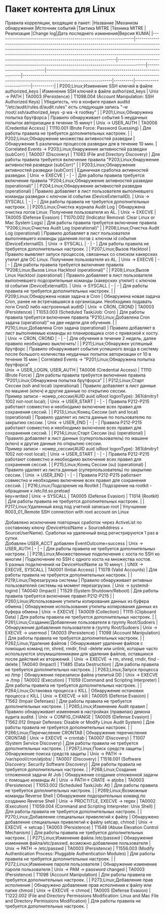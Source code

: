 # Пакет контента для Linux
Правила корреляции, входящие в пакет:
|Название                                                            |Механизм обнаружения                                                                                                                                                                                                                                                                                          |Источник событий                                                                            |Тактика MITRE             |Техника MITRE                                                    |Реализация                                                                                                                 |Change log|Дата последнего изменения|Версия KUMA|
|--------------------------------------------------------------------|--------------------------------------------------------------------------------------------------------------------------------------------------------------------------------------------------------------------------------------------------------------------------------------------------------------|--------------------------------------------------------------------------------------------|--------------------------|-----------------------------------------------------------------|---------------------------------------------------------------------------------------------------------------------------|----------|-------------------------|-----------|
| P200;Linux;Изменение SSH ключей в файле authorized_keys              | Изменение SSH ключей в файле authorized_keys                                                                                                                                                                                                                                                                           | Unix -> PATH                                                                                    | TA0003 (Persistence)       | T1098.004 (Account Manipulation: SSH Authorized Keys)                                                              | Убедитесть, что в конфиге правил auditd "/etc/audit/rules.d/audit.rules" есть следующая запись "-w /root/.ssh/authorized_keys -p wa -k rootkey" |
| P201;Linux;Обнаружена попытка брутфорса                              | Правило обнаруживает события 5 неудачных попыток авторизации в течение 15 минут                                                                                                                                                                                                                                        | Unix -> USER_AUTH                                                                               | TA0006 (Credential Access) | T1110.001 (Brute Force: Password Guessing)                                                                         | Для работы правила не требуется дополнительных настроек.                                                                                        |
| P202;Linux;Обнаружение множества активностей разведки                | Обнаружение 5 различных процессов разведки для в течение 10 мин.                                                                                                                                                                                                                                                       | Correlated Events -> P203;Linux;бнаружение активностей разведки (subCorr)                       | TA0007 (Discovery)         | T1083 (File and Directory Discovery)                                                                               | Для работы правила требуется включение правила "P203;Linux;бнаружение активностей разведки (subCorr)"                                           |
| P203;Linux;Обнаружение активностей разведки (subCorr)                | Единичная сработка активностей разведки.                                                                                                                                                                                                                                                                               | Unix -> EXECVE                                                                                  | \-                         | \-                                                                                                                 | Для работы правила требуется включение правила "P204;Linux;Обнаружение активностей разведки (operational)"                                      |
| P204;Linux;Обнаружение активностей разведки (operational)            | Правило добавляет в лист пользователя выполневшего команды разведки с ключом id события (DeviceExternalID).                                                                                                                                                                                                            | Unix -> SYSCALL                                                                                 | \-                         | \-                                                                                                                 | Для работы правила не требуется дополнительных настроек.                                                                                        |
| P205;Linux;Очистка журнала Audit Log                                 | Обнаружена очистка логов Linux. Получение пользователя из AL.                                                                                                                                                                                                                                                          | Unix -> EXECVE                                                                                  | TA0005 (Defense Evasion)   | T1070.002 (Indicator Removal: Clear Linux or Mac System Logs)                                                      | Для работы правила требуется включение правила "P206;Linux;Очистка Audit Log (operational)"                                                     |
| P206;Linux;Очистка Audit Log (operational)                           | Правило добавляет в лист пользователя выполневшего команды удаления логов с ключом id события (DeviceExternalID).                                                                                                                                                                                                      | Unix -> SYSCALL                                                                                 | \-                         | \-                                                                                                                 | Для работы правила не требуется дополнительных настроек.                                                                                        |
| P207;Linux;Вызов Hacktool                                            | Правило выявляет запуск процессов, связанных со списком хакерских утилит для ОС Linux. Получение пользователя из AL.                                                                                                                                                                                                   | Unix -> EXECVE                                                                                  | \-                         | \-                                                                                                                 | Для работы правила требуется включение правила "P208;Linux;Вызов Linux Hacktool (operational)"                                                  |
| P208;Linux;Вызов Linux Hacktool (operational)                        | Правило добавляет в лист пользователя выполневшего подозрительные команды (хакерских утилит) с ключом id события (DeviceExternalID).                                                                                                                                                                                   | Unix -> SYSCALL                                                                                 | \-                         | \-                                                                                                                 | Для работы правила не требуется дополнительных настроек.                                                                                        |
| P209;Linux;Обнаружена новая задача в Cron                            | Обнаружена новая задача Cron, ранее не встречавшаяся в организации. Необходимо подавать логи CronD либо настроенный auditD                                                                                                                                                                                             | Unix -> CRON, CROND                                                                             | TA0003 (Persistence)       | T1053.003 (Scheduled Task/Job: Cron)                                                                               | Для работы правила требуется включение правила "P210;Linux;Добавлена Сron задача (operational)" на две недели для обучения.                     |
| P210;Linux;Добавлена Сron задача (operational)                       | Правило добавляет в лист выполняемые команды из планировщика cron c привязкой к хосту.                                                                                                                                                                                                                                 | Unix -> CRON, CROND                                                                             | \-                         | \-                                                                                                                 | Для обучения в течение 2 недель, далее правило необходимо выключить!                                                                            |
| P211;Linux;Обнаружен успешный брутфорс                               | Правило обнаруживает события успешного входа в систему после большого количества неудачных попыток авторизации от 10 в течение 15 мин                                                                                                                                                                                  | Correlated Events -> "P201;Linux;Обнаружена попытка брутфорса"<br>Unix -> USER_LOGIN, USER_AUTH | TA0006 (Credential Access) | T1110 (Brute Force)                                                                                                | Для работы правила требуется включение правила "P201;Linux;Обнаружена попытка брутфорса"                                                        |
| P212;Linux;Старт Сессии (ssh and local) (operational)                | Правило добавляет в лист данные по машине (ключ) и другие данные по открытию сессии.<br>Пример записи - номер_сессии(AUID auid isRoot logonType): 361(dmitry1 1002 not-root local);                                                                                                                                    | Unix -> USER_START                                                                              | \-                         | \-                                                                                                                 | Правила P212-P215 работают совместно и необходимо включение всех правил для сохранения сессий.                                                  |
| P213;Linux;Конец Сессии (ssh and local) (operational)                | Правило удаляет из листа данные по пользователю по закрытию сессии.                                                                                                                                                                                                                                                    | Unix -> USER_END                                                                                | \-                         | \-                                                                                                                 | Правила P212-P215 работают совместно и необходимо включение всех правил для сохранения сессий.                                                  |
| P214;Linux;Старт Сессии (su) (operational)                           | Правило добавляет в лист данные (суперпользователь) по машине (ключ) и другие данные по открытию сессии.<br>Пример записи - номер_сессии(AUID auid isRoot logonType): 361(dmitry1 1002 not-root local);                                                                                                                | Unix -> USER_START                                                                              | \-                         | \-                                                                                                                 | Правила P212-P215 работают совместно и необходимо включение всех правил для сохранения сессий.                                                  |
| P215;Linux;Конец Сессии (su) (operational)                           | Правило удаляет из листа данные (суперпользователь) по закрытию сессии.                                                                                                                                                                                                                                                | Unix -> USER_END                                                                                | \-                         | \-                                                                                                                 | Правила P212-P215 работают совместно и необходимо включение всех правил для сохранения сессий.                                                  |
| P216;Linux;Подозрение на Rootkit                                     | Подозрение на rootkit - обращение к /etc/ld.so.preload<br>key=writed                                                                                                                                                                                                                                                   | Unix -> SYSCALL                                                                                 | TA0005 (Defense Evasion)   | T1014 (Rootkit)                                                                                                    | Для работы правила не требуется дополнительных настроек.                                                                                        |
| P217;Linux;Удаленный вход под учетной записью root                   | Улучшение R003_01_Remote SSH connection with root account on Linux<br><br>Добавлено исключение повторных сработок через ActiveList по составному ключу (DeviceHostName + SourceAddress + SourceUserName). Сработки на удаленный вход регистрируются 1 раз в сутки.<br>Добавлен USER_ACCT добавлен EventOutcome=success | Unix -> USER_AUTH                                                                               | \-                         | \-                                                                                                                 | Для работы правила не требуется дополнительных настроек.                                                                                        |
| P218;Linux;Множественные подключения с хоста по SSH ко многим        | Подключение по SSH с одного хоста на множества хостов.<br>5 разных подключений на DeviceHostName за 10 минут.                                                                                                                                                                                                          | UNIX -> EXECVE, SYSCALL                                                                         | TA0001 (Initial Access)    | T1078 (Valid Accounts)                                                                                             | Для работы правила не требуется дополнительных настроек.                                                                                        |
| P219;Linux;Перезагрузка системы                                      | Правило обнаруживает активных пользователей системы на момент перезагрузки.                                                                                                                                                                                                                                            | Unix -> systemd-logind                                                                          | TA0040 (Impact)            | T1529 (System Shutdown/Reboot)                                                                                     | Для работы правила требуется включение правил P212-P215                                                                                         |
| P260;Linux;Использование утилиты копирования данных из буфера обмена | Обнаружение использования утилиты копирования данных из буфера обмена                                                                                                                                                                                                                                                  | Unix -> EXECVE                                                                                  | TA0009 (Collection)        | T1115 (Clipboard Data)                                                                                             | Для работы правила не требуется дополнительных настроек.                                                                                        |
| P261;Linux;Создание/Добавление пользователя в группу Root/Sudoers    | Обнаружение добавления пользователя в группу Root/Sudoers                                                                                                                                                                                                                                                              | Unix -> EXECVE -> usermod                                                                       | TA0003 (Persistence)       | T1098 (Account Manipulation)                                                                                       | Для работы правила не требуется дополнительных настроек.                                                                                        |
| P262;Linux;Удаление файлов                                           | Обнаруживает удаление файлов с помощью команд rm, shred, rmdir, find -delete или unlink, которые часто используются злоумышленниками для удаления файлов, оставшихся после действий их вторжений.                                                                                                                      | Unix -> EXECVE -> rm, shred, rmdir, find -delete                                                | TA0040 (Impact)            | T1485 (Data Destruction)                                                                                           | Для работы правила не требуется дополнительных настроек.                                                                                        |
| P263;Linux;Запуск процесса из /tmp                                   | Обнаружение перезаписи файла утилитой DD                                                                                                                                                                                                                                                                               | Unix -> EXECVE -> /tmp                                                                          | TA0002 (Execution)         | T1059 (Command and Scripting Interpreter)                                                                          | Для работы правила не требуется дополнительных настроек.                                                                                        |
| P264;Linux;Остановка процесса с KILL                                 | Обнаружение остановки процесса с KILL                                                                                                                                                                                                                                                                                  | Unix -> EXECVE -> kill                                                                          | TA0005 (Defense Evasion)   | T1562 (Impair Defenses)                                                                                            | Для работы правила не требуется дополнительных настроек.                                                                                        |
| P265;Linux;Изменение Audit правил                                    | Правило обнаруживает изменения в настройках (правилах) демона аудита auditd.                                                                                                                                                                                                                                           | Unix -> CONFIG_CHANGE                                                                           | TA0005 (Defense Evasion)   | T1562.012 (Impair Defenses: Disable or Modify Linux Audit System)                                                  | Для работы правила не требуется дополнительных настроек.                                                                                        |
| P266;Linux;Перечисление CRONTAB                                      | Обнаружение перечисления CRONTAB                                                                                                                                                                                                                                                                                       | Unix -> EXECVE -> crontab                                                                       | TA0007 (Discovery)         | T1007 (System Service Discovery)                                                                                   | Для работы правила не требуется дополнительных настроек.                                                                                        |
| P267;Linux;Поиск средств защиты                                      | Обнаружение поиска средств защиты                                                                                                                                                                                                                                                                                      | Unix -> PATH -> /var/spool/cron/atjobs/                                                         | TA0007 (Discovery)         | T1518.001 (Software Discovery: Security Software Discovery)                                                        | Для работы правила не требуется дополнительных настроек.                                                                                        |
| P268;Linux;Создание отложенной задачи At Job                         | Обнаружение создание отложенной задачи с помощью команды At                                                                                                                                                                                                                                                            | Unix -> PATH-> CRATE -> atjobs                                                                  | TA0003 (Persistence)       | T1053.002 (Scheduled Task/Job: At)                                                                                 | Для работы правила не требуется дополнительных настроек.                                                                                        |
| P269;Linux;Возможные команды Reverse Shell                           | Обнаружение подозрительных команд по созданию Reverse Shell                                                                                                                                                                                                                                                            | Unix -> PROCTITLE, EXECVE -> regex                                                              | TA0002 (Execution)         | T1059.004 (Command and Scripting Interpreter: Unix Shell)                                                          | Для работы правила не требуется дополнительных настроек.                                                                                        |
| P270;Linux;Добавление специальных привелегий к файлу                 | Обнаружено добавление специальных привелегий к файлу setcap, chmod                                                                                                                                                                                                                                                     | Unix -> EXECVE -> setcap                                                                        | TA0003 (Persistence)       | T1548 (Abuse Elevation Control Mechanism)                                                                          | Для работы правила не требуется дополнительных настроек.                                                                                        |
| P271;Linux;Изменение файла /etc/passwd                               | Обнаружение изменения файла/etc/passwd, возможно добавление пользователя                                                                                                                                                                                                                                               | Unix -> PATH -> /etc/passwd                                                                     | TA0003 (Persistence)       | T1556.003 (Modify Authentication Process: Pluggable Authentication Modules)                                        | Для работы правила не требуется дополнительных настроек.                                                                                        |
| P272;Linux;Изменение пароля пользователя                             | Обнаружение изменение пароля пользователя                                                                                                                                                                                                                                                                              | Unix -> PAM -> password changed                                                                 | TA0003 (Persistence)       | T1098 (Account Manipulation)                                                                                       | Для работы правила не требуется дополнительных настроек.                                                                                        |
| P273;Linux;Добавление прав исполнения                                | Обнаружено добавление прав исполнения к файлу или папке chmod                                                                                                                                                                                                                                                          | Unix -> EXECVE -> chmod                                                                         | TA0005 (Defense Evasion)   | T1222.002 (File and Directory Permissions Modification: Linux and Mac File and Directory Permissions Modification) | Для работы правила не требуется дополнительных настроек.                                                                                        |
